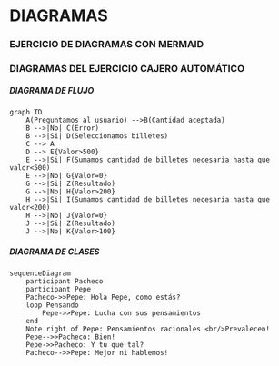 # DIAGRAMAS

### EJERCICIO DE DIAGRAMAS CON MERMAID

### DIAGRAMAS DEL EJERCICIO CAJERO AUTOMÁTICO

##### DIAGRAMA DE FLUJO

```mermaid
graph TD
    A(Preguntamos al usuario) -->B(Cantidad aceptada)
    B -->|No| C(Error)
    B -->|Si| D(Seleccionamos billetes)
    C --> A
    D --> E{Valor>500}
    E -->|Si| F(Sumamos cantidad de billetes necesaria hasta que valor<500)
    E -->|No| G{Valor=0}
    G -->|Si| Z(Resultado)
    G -->|No| H{Valor>200}
    H -->|Si| I(Sumamos cantidad de billetes necesaria hasta que valor<200)
    H -->|No| J{Valor=0}
    J -->|Si| Z(Resultado)
    J -->|No| K{Valor>100}
```
##### DIAGRAMA DE CLASES

```mermaid
sequenceDiagram
    participant Pacheco
    participant Pepe
    Pacheco->>Pepe: Hola Pepe, como estás?
    loop Pensando
        Pepe->>Pepe: Lucha con sus pensamientos
    end
    Note right of Pepe: Pensamientos racionales <br/>Prevalecen!
    Pepe-->>Pacheco: Bien!
    Pepe->>Pacheco: Y tu que tal?
    Pacheco-->>Pepe: Mejor ni hablemos!
```
